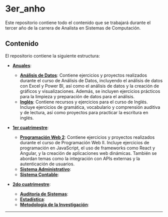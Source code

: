 # 3er_anho

Este repositorio contiene todo el contenido que se trabajará durante el tercer año de la carrera de Analista en Sistemas de Computación.

## Contenido

El repositorio contiene la siguiente estructura:

- **[Anuales](./3_anuales/)**:
  - **[Análisis de Datos](./3_anuales/analisis_datos/)**: Contiene ejercicios y proyectos realizados durante el curso de Análisis de Datos, incluyendo el análisis de datos con Excel y Power BI, así como el análisis de datos y la creación de gráficos y visualizaciones. Además, se incluyen ejercicios prácticos para la limpieza y preparación de datos para el análisis.
  - **[Inglés](./3_anuales/ingles/)**: Contiene recursos y ejercicios para el curso de Inglés. Incluye ejercicios de gramática, vocabulario y comprensión auditiva y de lectura, así como proyectos para practicar la escritura en inglés.

- **[1er cuatrimestre](./1er_cuatrimestre)**:
  - **[Programación Web 2](./1er_cuatrimestre/prog_web_2)**: Contiene ejercicios y proyectos realizados durante el curso de Programación Web II. Incluye ejercicios de programación en JavaScript, el uso de frameworks como React y Angular, y la creación de aplicaciones web dinámicas. También se abordan temas como la integración con APIs externas y la autenticación de usuarios.
  - **[Sistema Administrativo](./1er_cuatrimestre/sist_admin)**:
  - **[Sistema Contable](./1er_cuatrimestre/sist_contable)**:


- **[2do cuatrimestre](./2do_cuatrimestre)**: 
  - **[Auditoría de Sistemas](./2do_cuatrimestre/auditoria_sist)**:
  - **[Estadística](./2do_cuatrimestre/estadistica)**:
  - **[Metodología de la Investigación](./2do_cuatrimestre/met_invesigacion)**:
---
